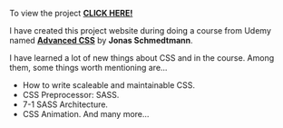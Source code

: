 To view the project [**CLICK HERE!**](https://sardaarniamotullah.github.io/projectNatours/) <br>

I have created this project website during doing a course from Udemy named [**Advanced CSS**](https://www.udemy.com/course/advanced-css-and-sass/) by **Jonas Schmedtmann**. <br>

I have learned a lot of new things about CSS and in the course. Among them, some things worth mentioning are... <br>
- How to write scaleable and maintainable CSS.
- CSS Preprocessor: SASS.
- 7-1 SASS Architecture.
- CSS Animation. And many more... 